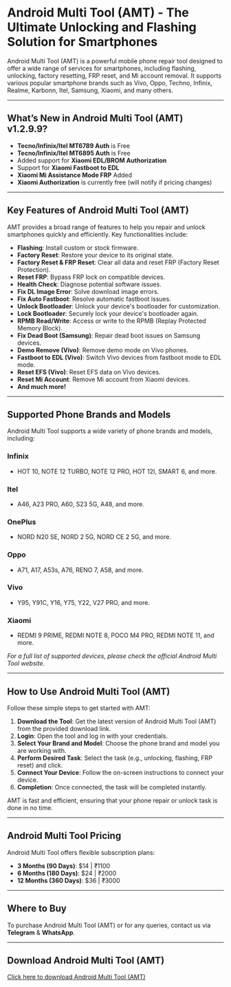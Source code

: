 # Android Multi Tool (AMT) - The Ultimate Unlocking and Flashing Solution for Smartphones

Android Multi Tool (AMT) is a powerful mobile phone repair tool designed to offer a wide range of services for smartphones, including flashing, unlocking, factory resetting, FRP reset, and Mi account removal. It supports various popular smartphone brands such as Vivo, Oppo, Techno, Infinix, Realme, Karbonn, Itel, Samsung, Xiaomi, and many others.

---

## What’s New in Android Multi Tool (AMT) v1.2.9.9?

- **Tecno/Infinix/Itel MT6789 Auth** is Free
- **Tecno/Infinix/Itel MT6895 Auth** is Free
- Added support for **Xiaomi EDL/BROM Authorization**
- Support for **Xiaomi Fastboot to EDL**
- **Xiaomi Mi Assistance Mode FRP** Added
- **Xiaomi Authorization** is currently free (will notify if pricing changes)

---

## Key Features of Android Multi Tool (AMT)

AMT provides a broad range of features to help you repair and unlock smartphones quickly and efficiently. Key functionalities include:

- **Flashing**: Install custom or stock firmware.
- **Factory Reset**: Restore your device to its original state.
- **Factory Reset & FRP Reset**: Clear all data and reset FRP (Factory Reset Protection).
- **Reset FRP**: Bypass FRP lock on compatible devices.
- **Health Check**: Diagnose potential software issues.
- **Fix DL Image Error**: Solve download image errors.
- **Fix Auto Fastboot**: Resolve automatic fastboot issues.
- **Unlock Bootloader**: Unlock your device's bootloader for customization.
- **Lock Bootloader**: Securely lock your device's bootloader again.
- **RPMB Read/Write**: Access or write to the RPMB (Replay Protected Memory Block).
- **Fix Dead Boot (Samsung)**: Repair dead boot issues on Samsung devices.
- **Demo Remove (Vivo)**: Remove demo mode on Vivo phones.
- **Fastboot to EDL (Vivo)**: Switch Vivo devices from fastboot mode to EDL mode.
- **Reset EFS (Vivo)**: Reset EFS data on Vivo devices.
- **Reset Mi Account**: Remove Mi account from Xiaomi devices.
- **And much more!**

---

## Supported Phone Brands and Models

Android Multi Tool supports a wide variety of phone brands and models, including:

### **Infinix**
- HOT 10, NOTE 12 TURBO, NOTE 12 PRO, HOT 12I, SMART 6, and more.

### **Itel**
- A46, A23 PRO, A60, S23 5G, A48, and more.

### **OnePlus**
- NORD N20 SE, NORD 2 5G, NORD CE 2 5G, and more.

### **Oppo**
- A71, A17, A53s, A76, RENO 7, A58, and more.

### **Vivo**
- Y95, Y91C, Y16, Y75, Y22, V27 PRO, and more.

### **Xiaomi**
- REDMI 9 PRIME, REDMI NOTE 8, POCO M4 PRO, REDMI NOTE 11, and more.

_For a full list of supported devices, please check the official Android Multi Tool website._

---

## How to Use Android Multi Tool (AMT)

Follow these simple steps to get started with AMT:

1. **Download the Tool**: Get the latest version of Android Multi Tool (AMT) from the provided download link.
2. **Login**: Open the tool and log in with your credentials.
3. **Select Your Brand and Model**: Choose the phone brand and model you are working with.
4. **Perform Desired Task**: Select the task (e.g., unlocking, flashing, FRP reset) and click.
5. **Connect Your Device**: Follow the on-screen instructions to connect your device.
6. **Completion**: Once connected, the task will be completed instantly.

AMT is fast and efficient, ensuring that your phone repair or unlock task is done in no time.

---

## Android Multi Tool Pricing

Android Multi Tool offers flexible subscription plans:

- **3 Months (90 Days)**: $14 | ₹1100
- **6 Months (180 Days)**: $24 | ₹2000
- **12 Months (360 Days)**: $36 | ₹3000

---

## Where to Buy

To purchase Android Multi Tool (AMT) or for any queries, contact us via **Telegram** & **WhatsApp**.

---

## Download Android Multi Tool (AMT)

[Click here to download Android Multi Tool (AMT)](https://teamtw.in/free-download-android-multi-tool/)
